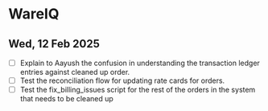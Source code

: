 # WareIQ

## Wed, 12 Feb 2025

- [ ] Explain to Aayush the confusion in understanding the transaction ledger entries against cleaned up order.
- [ ] Test the reconciliation flow for updating rate cards for orders.
- [ ] Test the fix_billing_issues script for the rest of the orders in the system that needs to be cleaned up
